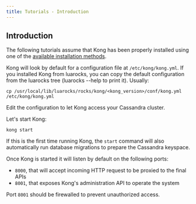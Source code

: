 ```yaml
---
title: Tutorials - Introduction
---
```


## Introduction

The following tutorials assume that Kong has been properly installed using one of the [available installation methods](/install/).

Kong will look by default for a configuration file at `/etc/kong/kong.yml`. If you installed Kong from luarocks, you can copy the default configuration from the luarocks tree (luarocks --help to print it). Usually:

```
cp /usr/local/lib/luarocks/rocks/kong/<kong_version>/conf/kong.yml /etc/kong/kong.yml
```

Edit the configuration to let Kong access your Cassandra cluster.

Let's start Kong:

```
kong start
```

If this is the first time running Kong, the `start` command will also automatically run database migrations to prepare the Cassandra keyspace.

Once Kong is started it will listen by default on the following ports:

* `8000`, that will accept incoming HTTP request to be proxied to the final APIs
* `8001`, that exposes Kong's administration API to operate the system

Port `8001` should be firewalled to prevent unauthorized access.
